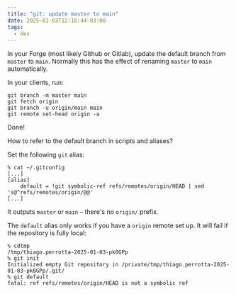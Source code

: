 ```yaml
---
title: "git: update master to main"
date: 2025-01-03T12:16:44-03:00
tags:
  - dev
---
```


In your Forge (most likely Github or Gitlab), update the default branch from
`master` to `main`. Normally this has the effect of renaming `master` to `main`
automatically.

In your clients, run:

```shell
git branch -m master main
git fetch origin
git branch -u origin/main main
git remote set-head origin -a
```

Done!

How to refer to the default branch in scripts and aliases?

Set the following `git` alias:

```shell
% cat ~/.gitconfig
[...]
[alias]
	default = !git symbolic-ref refs/remotes/origin/HEAD | sed 's@^refs/remotes/origin/@@'
[...]
```

It outputs `master` or `main` – there's no `origin/` prefix.

The `default` alias only works if you have a `origin` remote set up.
It will fail if the repository is fully local:

```shell
% cdtmp
/tmp/thiago.perrotta-2025-01-03-pk0GPp
% git init
Initialized empty Git repository in /private/tmp/thiago.perrotta-2025-01-03-pk0GPp/.git/
% git default
fatal: ref refs/remotes/origin/HEAD is not a symbolic ref
```
